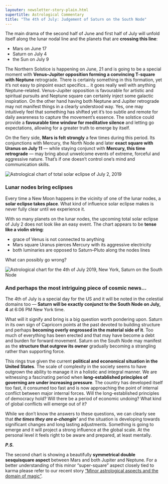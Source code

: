 ```yaml
---
layouter: newsletter-story-plain.html
supertitle: Astrological Commentary
title: "The 4th of July: Judgement of Saturn on the South Node"
---
```


The main drama of the second half of June and first half of July will unfold itself along the lunar nodal line and the planets that are **crossing this line**:

* Mars on June 17
* Saturn on July 4
* the Sun on July 9

The Northern Solstice is happening on June, 21 and is going to be a special moment with **Venus–Jupiter opposition forming a convincing T-square with Neptune** retrograde. There is certainly something in this formation, yet it’s not easy to pinpoint exact specifics… it goes really well with anything Neptune-related. Venus–Jupiter opposition is favourable for artistic and spiritual pursuits and Neptune square can certainly inject some galactic inspiration. On the other hand having both Neptune and Jupiter retrograde may not manifest things in a clearly understood way. Yes, one may intuitively feel that something has shifted yet it’s too subtle and remote for daily awareness to capture the movement’s essence. The solstice could provide a **favourable time window for meditative silence** and letting go expectations, allowing for a greater truth to emerge by itself.

On the fiery side, **Mars is felt strongly** a few times during this period. Its conjunctions with Mercury, the North Node and later **exact square with Uranus on July 11** — while staying conjunct with **Mercury, this time retrograde** — may bring about unwelcome events of extreme, forceful and aggressive nature. That’s if one doesn’t control one’s mind and communication skills.

<img class="lazyload inline border" data-srcset="/images/newsletters/tn-chart-2019-07-02.png" alt="Astrological chart of total solar eclipse of July 2, 2019">

### Lunar nodes bring eclipses

Every time a New Moon happens in the vicinity of one of the lunar nodes, a **solar eclipse takes place**. What kind of influence solar eclipse makes is never fully clear until we experience it. 

With so many planets on the lunar nodes, the upcoming total solar eclipse of July 2 does not look like an easy event. The chart appears to be **tense like a violin string**:

* grace of Venus is not connected to anything
* Mars square Uranus pierces Mercury with its aggressive electricity
* both luminaries are opposed to Saturn–Pluto along the nodes lines

What can possibly go wrong? 

<img class="lazyload inline border" data-srcset="/images/newsletters/tn-chart-2019-07-04.png" alt="Astrological chart for the 4th of July 2019, New York, Saturn on the South Node">

### And perhaps the most intriguing piece of cosmic news…

The 4th of July is a special day for the US and it will be noted in the celestial domains too — **Saturn will be exactly conjunct to the South Node on July, 4** at 6:06 PM New York time.

What will it signify and bring is a big question worth pondering upon. Saturn in its own sign of Capricorn points at the past devoted to building structure and perhaps **becoming overly engrossed in the material side of it**. Too much of everything has been erected and that may have become a debt and burden for forward movement. Saturn on the South Node may manifest as the **structure that outgrew its owner** gradually becoming a strangling rather than supporting force.

This rings true given the current **political and economical situation in the United States**. The scale of complexity in the society seems to have outgrown the ability to manage it in a holistic and integral manner. We are witnessing a fascinating period when **long-established principles of governing are under increasing pressure**. The country has developed itself too fast, it consumed too fast and is now approaching the point of internal conflict between major internal forces. Will the long-established principles of democracy hold? Will there be a period of economic undoing? What kind of global conflicts will emerge out of it?

While we don’t know the answers to these questions, we can clearly see that **_the times they are a-changin’_** and the situation is developing towards significant changes and long lasting adjustments. Something is going to emerge and it will project a strong influence at the global scale. At the personal level it feels right to be aware and prepared, at least mentally.

**_P.S._**

The second chart is showing a beautifully **symmetrical double sesquisquare aspect** between Mars and both Jupiter and Neptune. For a better understanding of this minor “super-square” aspect closely tied to karma please refer to our recent story [“Minor astrological aspects and the domain of magic”](
/posts/astrology/philosophy/2019/05/30/minor-aspects-domain-of-magic.html).
